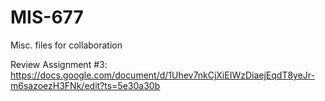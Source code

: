 # MIS-677
Misc. files for collaboration 


Review Assignment #3:
https://docs.google.com/document/d/1Uhev7nkCjXiEIWzDiaejEqdT8yeJr-m6sazoezH3FNk/edit?ts=5e30a30b
